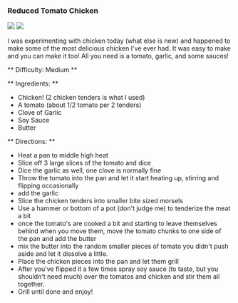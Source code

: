 ### Reduced Tomato Chicken

<img src="/images/cooking/reduced-chicken-1.jpg" />
<img src="/images/cooking/reduced-chicken-2.jpg" />

I was experimenting with chicken today (what else is new) and happened to make 
some of the most delicious chicken I've ever had. It was easy to make and you 
can make it too! All you need is a tomato, garlic, and some sauces!

** Difficulty: Medium ** 

** Ingredients: **

- Chicken! (2 chicken tenders is what I used)
- A tomato (about 1/2 tomato per 2 tenders)
- Clove of Garlic
- Soy Sauce
- Butter

** Directions: **

- Heat a pan to middle high heat 
- Slice off 3 large slices of the tomato and dice
- Dice the garlic as well, one clove is normally fine
- Throw the tomato into the pan and let it start heating up, stirring and flipping occasionally
- add the garlic
- Slice the chicken tenders into smaller bite sized morsels 
- Use a hammer or bottom of a pot (don't judge me) to tenderize the meat a bit
- once the tomato's are cooked a bit and starting to leave themselves behind when you move them, move the tomato chunks to one side of the pan and add the butter
- mix the butter into the random smaller pieces of tomato you didn't push aside and let it dissolve a little.
- Place the chicken pieces into the pan and let them grill 
- After you've flipped it a few times spray soy sauce (to taste, but you shouldn't need much) over the tomatos and chicken and stir them all together.
- Grill until done and enjoy!